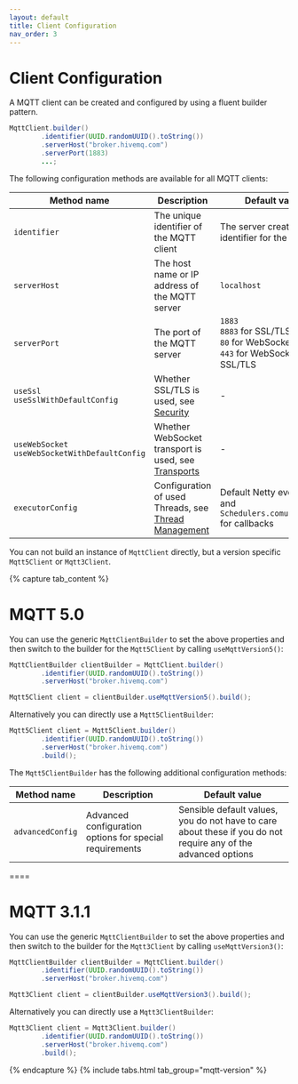 ```yaml
---
layout: default
title: Client Configuration
nav_order: 3
---
```


# Client Configuration

A MQTT client can be created and configured by using a fluent builder pattern.

```java
MqttClient.builder()
        .identifier(UUID.randomUUID().toString())
        .serverHost("broker.hivemq.com")
        .serverPort(1883)
        ...;
```

The following configuration methods are available for all MQTT clients:

| Method name | Description | Default value |
| ----------- | ----------- | ------------- |
| `identifier` | The unique identifier of the MQTT client | The server creates an identifier for the client |
| `serverHost` | The host name or IP address of the MQTT server | `localhost` |
| `serverPort` | The port of the MQTT server | `1883` <br/> `8883` for SSL/TLS <br/> `80` for WebSocket <br/> `443` for WebSocket + SSL/TLS |
| `useSsl` <br/> `useSslWithDefaultConfig` | Whether SSL/TLS is used, see [Security](security/ssl_tls.md) | - |
| `useWebSocket` <br/> `useWebSocketWithDefaultConfig` | Whether WebSocket transport is used, see [Transports](transports/websocket.md) | - |
| `executorConfig` | Configuration of used Threads, see [Thread Management](thread_management.md) | Default Netty event loop and `Schedulers.comutation()` for callbacks |

You can not build an instance of `MqttClient` directly, but a version specific `Mqtt5Client` or `Mqtt3Client`.

{% capture tab_content %}

MQTT 5.0
===

You can use the generic `MqttClientBuilder` to set the above properties and then switch to the builder for the
`Mqtt5Client` by calling `useMqttVersion5()`:

```java
MqttClientBuilder clientBuilder = MqttClient.builder()
        .identifier(UUID.randomUUID().toString())
        .serverHost("broker.hivemq.com")

Mqtt5Client client = clientBuilder.useMqttVersion5().build();
```

Alternatively you can directly use a `Mqtt5ClientBuilder`:

```java
Mqtt5Client client = Mqtt5Client.builder()
        .identifier(UUID.randomUUID().toString())
        .serverHost("broker.hivemq.com")
        .build();
```

The `Mqtt5ClientBuilder` has the following additional configuration methods:

| Method name | Description | Default value |
| ----------- | ----------- | ------------- |
| `advancedConfig` | Advanced configuration options for special requirements | Sensible default values, you do not have to care about these if you do not require any of the advanced options |

====

MQTT 3.1.1
===

You can use the generic `MqttClientBuilder` to set the above properties and then switch to the builder for the
`Mqtt3Client` by calling `useMqttVersion3()`:

```java
MqttClientBuilder clientBuilder = MqttClient.builder()
        .identifier(UUID.randomUUID().toString())
        .serverHost("broker.hivemq.com")

Mqtt3Client client = clientBuilder.useMqttVersion3().build();
```

Alternatively you can directly use a `Mqtt3ClientBuilder`:

```java
Mqtt3Client client = Mqtt3Client.builder()
        .identifier(UUID.randomUUID().toString())
        .serverHost("broker.hivemq.com")
        .build();
```

{% endcapture %}
{% include tabs.html tab_group="mqtt-version" %}